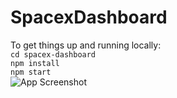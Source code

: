 # SpacexDashboard
To get things up and running locally:  
```cd spacex-dashboard```  
```npm install```  
```npm start```  
![App Screenshot](https://i.imgur.com/c8DfF26.png)
